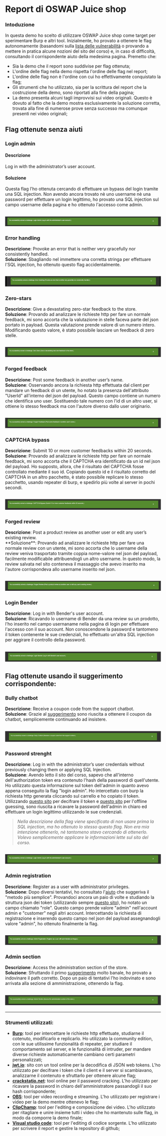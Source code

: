 # Report di OSWAP Juice shop

### Intoduzione
In questa demo ho scelto di utilizzare OSWAP Juice shop come target per sperimentare Burp e altri tool. Inizialmente, ho provato a ottenere le flag autonomamente (basandomi sulla [lista delle vulnerabilità](https://pwning.owasp-juice.shop/companion-guide/latest/part2/README.html) o provando a mettere in pratica alcune nozioni del sito del corso) e, in caso di difficoltà, consultando il corrispondente aiuto della medesima pagina. Premetto che:
* Sia la demo che il report sono suddivise per flag ottenuta; 
* L'ordine delle flag nella demo rispetta l'ordine delle flag nel report;
* L'ordine delle flag non è l'ordine con cui ho effettivamente conquistato la flag;
* Gli strumenti che ho utilizzato, sia per la scrittura del report che la costruzione della demo, sono riportati alla fine della pagina;
* La demo presenta alcuni tagli improvvisi sui video originali. Questo è dovuto al fatto che la demo mostra esclusivamente la soluzione corretta, trovata alla fine di numerose prove senza successo ma comunque presenti nei video originali;
  
  
## Flag ottenute senza aiuti  

### Login admin  
#### Descrizione  
Log in with the administrator’s user account.  
#### Soluzione
Questa flag l'ho ottenuta cercando di effettuare un bypass del login tramite una SQL injection. Non avendo ancora trovato nè uno username nè una password per effettuare un login legittimo, ho provato una SQL injection sul campo username della pagina e ho ottenuto l'accesso come admin.  
  
![LoginAdmin](immaginiCy/LoginAsAdminFlag.png)
---

### Error handling  
**Descrizione**: Provoke an error that is neither very gracefully nor consistently handled.   
**Soluzione**: Sbagliando nel immettere una corretta stringa per effettuare l'SQL injection, ho ottenuto questo flag accidentalmente.  
  
![ErrorHandlingFlag](immaginiCy/ErrorHandlingFlag.png)
---

 ### Zero-stars 
**Descrizione**: Give a devastating zero-star feedback to the store.  
**Soluzione**: Provando ad analizzare le richieste http per fare un normale feedback, mi sono accorta che la valutazione in stelle faceva parte del json portato in payload. Questa valutazione prende valore di un numero intero. Modificando questo valore, è stato possibile lasciare un feedback di zero stelle.  
  
![zstar](immaginiCy/ZeroStarsFlag.png)
---
  
 ### Forged feedback
**Descrizione**: Post some feedback in another user’s name.  
**Soluzione**: Osservando ancora la richiesta http effettuata dal client per mandare un feedback di un utente, ho notato la presenza dell'attributo "UserId" all'interno del json del payload. Questo campo contiene un numero che identifica uno user. Sostituendo tale numero con l'id di un altro user, si ottiene lo stesso feedback ma con l'autore diverso dallo user originario.  
  
![Forgedfeed](immaginiCy/ForgedFeedbackFlag.png)
---

 ### CAPTCHA bypass
**Descrizione**: Submit 10 or more customer feedbacks within 20 seconds.  
**Soluzione**: Provando ad analizzare le richieste http per fare un normale feedback, mi sono accorta che il CAPTCHA era identificato da un id nel json del payload. Ho supposto, allora, che il risultato del CAPTCHA fosse controllato mediante il suo id. Copiando questo id e il risultato corretto del CAPTCHA in un altro pacchetto, è stato possibile replicare lo stesso pacchetto, usando repeater di burp, e spedirlo più volte al server in pochi secondi.  
  
![Captcha](immaginiCy/CaptchaBypassFlag.png)
---

 ### Forged review
<p><b>Descrizione</b>: Post a product review as another user or edit any user’s existing review.<br>  
**Soluzione**: Provando ad analizzare le richieste http per fare una normale review con un utente, mi sono accorta che lo username della review veniva trasportato tramite coppia nome-valore nel json del payload, facilmente modificabile attribuendogli un altro username. In questo modo, la review salvata nel sito conteneva il massaggio che avevo inserito ma l'autore corrispondeva allo username inserito nel json.</p>  
   
![forgedr](immaginiCy/ForgedReviewFlag.png)
---

 ### Login Bender
**Descrizione**: Log in with Bender's user account.  
**Soluzione**: Ricavando lo username di Bender da una review su un prodotto, l'ho inserito nel campo usernaname nella pagina di login per effettuare l'accesso con il suo account. Non conoscendone la password e tantomeno il token contenente le sue credenziali, ho effettuato un'altra SQL injection per aggirare il controllo della password.  
  
![LoginBender](immaginiCy/LoginBenderFlag.png)
---
  
    
## Flag ottenute usando il suggerimento corrispondente:

 ### Bully chatbot
**Descrizione**: Receive a coupon code from the support chatbot.  
**Soluzione**: Grazie al [suggerimento](https://pwning.owasp-juice.shop/companion-guide/latest/part2/miscellaneous.html#_receive_a_coupon_code_from_the_support_chatbot) sono riuscita a ottenere il coupon da chatbot, semplicemente continuando ad insistere.  
  
![BullyChatbot](immaginiCy/BullyChatbotFlag.png)
---

 ### Password strenght
**Descrizione**: Log in with the administrator’s user credentials without previously changing them or applying SQL Injection.  
**Soluzione**: Avendo letto il sito del corso, sapevo che all'interno dell'authorization token era contenuto l'hash della password di quell'utente. Ho utilizzato questa informazione sul token dell'admin in quanto avevo appena conseguito la flag "login admin". Ho intercettato con burp la richiesta http generata cliccando sul carrello e ho copiato il token. Utilizzando [questo sito](https://jwt.io/) per decifrare il token e [questo sito](https://crackstation.net/) per l'offline guessing, sono riuscita a ricavare la password dell'admin in chiaro ed effettuare un login legittimo utilizzando le sue credenziali.  
> *Nella descrizione della flag viene specificato di non usare prima la SQL injection, ma ho ottenuto lo stesso questo flag. Non era mia intenzione ottenerlo, nè tantomeno stavo cercando di ottenerlo. Volevo semplicemente applicare le informazioni lette sul sito del corso.*  
  
![LoginAsAdmingFlag](immaginiCy/LoginAsAdminFlag.png)
---

### Admin registration
**Descrizione**: Register as a user with administrator privileges.  
**Soluzione**: Dopo diversi tentativi, ho consultato l'[aiuto](https://pwning.owasp-juice.shop/companion-guide/latest/part2/improper-input-validation.html#_register_as_a_user_with_administrator_privileges) che suggeriva il "metodo più semplice". Provandoci ancora un paio di volte e studiando la struttura json dei token (utilizzando sempre [questo sito](https://jwt.io/)), ho notato un campo chiamato "role". Questo campo prende valore "admin" nell'account admin e "customer" negli altri account. Intercettando la richiesta di registrazione e inserendo questo campo nel json del payload assegnandogli valore "admin", ho ottenuto finalmente la flag.  
  
![AdminReg](immaginiCy/AdminRegistrationFlag.png)
---

### Admin section
**Descrizione**: Access the administration section of the store.  
**Soluzione**: Sfruttando il primo [suggerimento](https://pwning.owasp-juice.shop/companion-guide/latest/part2/broken-access-control.html#_access_the_administration_section_of_the_store) molto banale, ho provato a indovinare il path corretto. Dopo un paio di tentativi l'ho indovinato e sono arrivata alla sezione di amministrazione, ottenendo la flag.  
  
![AdminSel](immaginiCy/AdminSectionFlag.png)
---
---

### Strumenti utilizzati:
* **[Burp](https://portswigger.net/burp)**: tool per intercettare le richieste http effettuate, studiarne il cotenuto, modificarlo e replicarlo. Ho utilizzato la community edition, con le sue utilissime funzionalità di repeater, per studiare il comportamento sel server, e le funzionalità di intruder, per mandare diverse richieste automaticamente cambiano certi parametri personalizzati;
* **[jwt.io](https://jwt.io/)**: sito con un tool online per la decodifica di JSON web tokens. L'ho utilizzato per decifrare i token che il client e il server si scambiavano, analizzarne il contenuto e sfruttarlo per ottenere alcune flag;
* **[crackstatio.net](https://crackstation.net/)**: tool online per il password cracking. L'ho utilizzato per ricavare la password in chiaro dell'amministratore passandogli il suo hash corrispondente;
* **[OBS](https://obsproject.com/)**: tool per video recording e streaming. L'ho utilizzato per registrare i video per la demo mentre ottenevo le flag;
* **[ClipChamp](https://clipchamp.com/en/)**: tool per l'editing e composizione dei video. L'ho utilizzato per ritagliare e unire insieme tutti i video che ho mantenuto sulle flag, in modo da comporre la demo finale;
* **[Visual studio code](https://code.visualstudio.com/)**: tool per l'editing di codice sorgente. L'ho utilizzato per scrivere il report e gestire la repository di github;


